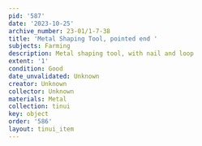 ```yaml
---
pid: '587'
date: '2023-10-25'
archive_number: 23-01/1-7-38
title: 'Metal Shaping Tool, pointed end '
subjects: Farming
description: Metal shaping tool, with nail and loop
extent: '1'
condition: Good
date_unvalidated: Unknown
creator: Unknown
collector: Unknown
materials: Metal
collection: tinui
key: object
order: '586'
layout: tinui_item
---
```

